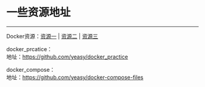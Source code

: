 # 一些资源地址
---

Docker资源：[资源一](https://github.com/veggiemonk/awesome-docker) | [资源二](https://github.com/ramitsurana/awesome-kubernetes) | [资源三](https://github.com/LeCoupa/awesome-cheatsheets)

docker_prcatice：</br>
地址：https://github.com/yeasy/docker_practice

docker_compose：</br>
地址：https://github.com/yeasy/docker-compose-files
